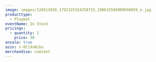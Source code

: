 ```yaml
---
image: images/128513830_1792325324258715_198615589909038059_n.jpg
producttype:
  - Playmat
eventName: In Stock
pricings:
  - quantity: 1
    price: 30
onsale: true
asin: s-0Ci9xWibu
merchandise: comiket
---
```

